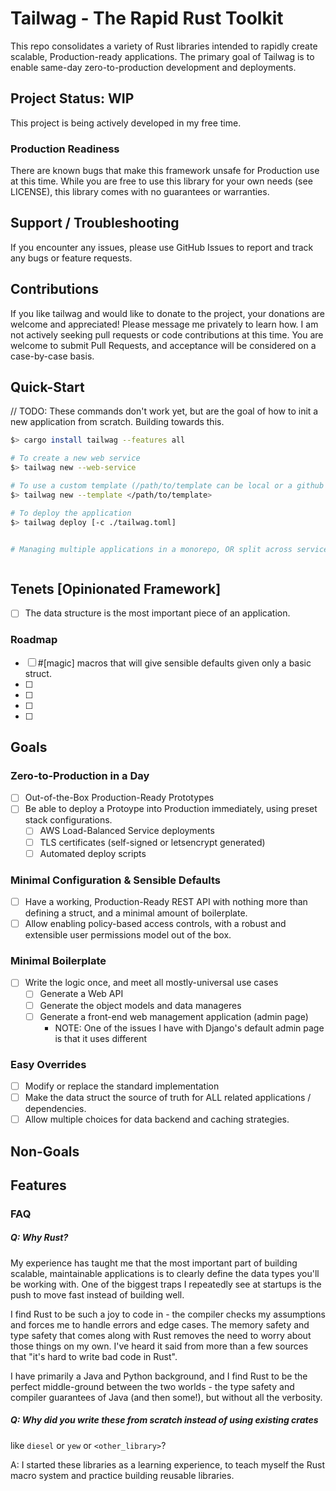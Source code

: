 # Tailwag - The Rapid Rust Toolkit

This repo consolidates a variety of Rust libraries intended to rapidly create
scalable, Production-ready applications. The primary goal of Tailwag is to
enable same-day zero-to-production development and deployments.

## Project Status: WIP

This project is being actively developed in my free time.

### Production Readiness

There are known bugs that make this framework unsafe for Production use at this time.
While you are free to use this library for your own needs (see LICENSE), this library comes with no guarantees or warranties.

## Support / Troubleshooting

If you encounter any issues, please use GitHub Issues to report and track any bugs or feature requests.

## Contributions

If you like tailwag and would like to donate to the project, your donations are welcome and appreciated! Please message me privately to learn how.
I am not actively seeking pull requests or code contributions at this time. You are welcome to submit Pull Requests, and acceptance will be considered on a case-by-case basis.

## Quick-Start

// TODO: These commands don't work yet, but are the goal of how to init a new
application from scratch. Building towards this.

```bash
$> cargo install tailwag --features all

# To create a new web service
$> tailwag new --web-service

# To use a custom template (/path/to/template can be local or a github remote)
$> tailwag new --template </path/to/template>

# To deploy the application
$> tailwag deploy [-c ./tailwag.toml]


# Managing multiple applications in a monorepo, OR split across services



```

## Tenets [Opinionated Framework]

- [ ] The data structure is the most important piece of an application.

### Roadmap

- [ ] #[magic] macros that will give sensible defaults given only a basic struct.
- [ ]
- [ ]
- [ ]
- [ ]

## Goals

### Zero-to-Production in a Day

- [ ] Out-of-the-Box Production-Ready Prototypes
- [ ] Be able to deploy a Protoype into Production immediately, using preset stack configurations.
  - [ ] AWS Load-Balanced Service deployments
  - [ ] TLS certificates (self-signed or letsencrypt generated)
  - [ ] Automated deploy scripts

### Minimal Configuration & Sensible Defaults

- [ ] Have a working, Production-Ready REST API with nothing more than defining a struct, and a minimal amount of boilerplate.
- [ ] Allow enabling policy-based access controls, with a robust and extensible user permissions model out of the box.

### Minimal Boilerplate

- [ ] Write the logic once, and meet all mostly-universal use cases
  - [ ] Generate a Web API
  - [ ] Generate the object models and data manageres
  - [ ] Generate a front-end web management application (admin page)
    - NOTE: One of the issues I have with Django's default admin page is that it uses different

### Easy Overrides

- [ ] Modify or replace the standard implementation
- [ ] Make the data struct the source of truth for ALL related applications / dependencies.
- [ ] Allow multiple choices for data backend and caching strategies.

## Non-Goals

## Features

### FAQ

##### Q: Why Rust?

My experience has taught me that the most important part of building scalable, maintainable applications is to
clearly define the data types you'll be working with. One of the biggest traps I repeatedly see at startups is
the push to move fast instead of building well.

I find Rust to be such a joy to code in - the compiler checks my assumptions
and forces me to handle errors and edge cases. The memory safety and type
safety that comes along with Rust removes the need to worry about those things
on my own. I've heard it said from more than a few sources that "it's hard to
write bad code in Rust".

I have primarily a Java and Python background, and I find Rust to be the
perfect middle-ground between the two worlds - the type safety and compiler
guarantees of Java (and then some!), but without all the verbosity.

##### Q: Why did you write these from scratch instead of using existing crates

like `diesel` or `yew` or `<other_library>`?

A: I started these libraries as a learning experience, to teach myself the Rust
macro system and practice building reusable libraries.
